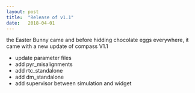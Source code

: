 ```yaml
---
layout: post
title:  "Release of v1.1"
date:   2018-04-01
---
```


the Easter Bunny came and before hidding chocolate eggs everywhere, it came with a new update of compass V1.1

* update parameter files
* add pyr_misalignments
* add rtc_standalone
* add dm_standalone
* add supervisor between simulation and widget


